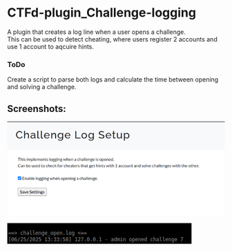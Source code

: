 # CTFd-plugin_Challenge-logging

A plugin that creates a log line when a user opens a challenge.   
This can be used to detect cheating, where users register 2 accounts and use 1 account to aqcuire hints.

### ToDo
Create a script to parse both logs and calculate the time between opening and solving a challenge.

## Screenshots:

![](images/Admin_Panel.png)   
  

![](images/log.png)